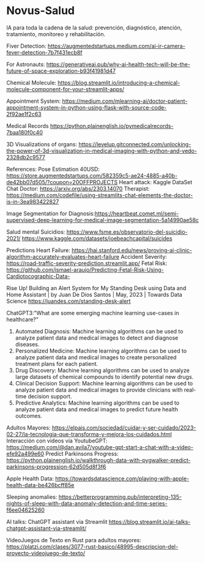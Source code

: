 # Novus-Salud
IA para toda la cadena de la salud: prevención, diagnóstico, atención, tratamiento, monitoreo y rehabilitación.

Fiver Detection:
https://augmentedstartups.medium.com/ai-ir-camera-fever-detection-7b7f431ecb8f

For Astronauts:
https://generativeai.pub/why-ai-health-tech-will-be-the-future-of-space-exploration-b93f41981d47

Chemical Molecule:
https://blog.streamlit.io/introducing-a-chemical-molecule-component-for-your-streamlit-apps/

Appointment System:
https://medium.com/mlearning-ai/doctor-patient-appointment-system-in-python-using-flask-with-source-code-2f92ae1f2c63

Medical Records
https://python.plainenglish.io/pymedicalrecords-7baa180f0c40

3D Visualizations of organs:
https://levelup.gitconnected.com/unlocking-the-power-of-3d-visualization-in-medical-imaging-with-python-and-vedo-2328db2c9577

References:
Pose Estimation 40USD: https://store.augmentedstartups.com/582359c5-ae24-4885-a40b-de42bb07d505/?coupon=20OFFPROJECTS
Heart attack: Kaggle DataSet
Chat Doctor: https://arxiv.org/abs/2303.14070
Therapist: https://medium.com/codefile/using-streamlits-chat-elements-the-doctor-is-in-3ea983422827

Image Segmentation for Diagnosis:https://heartbeat.comet.ml/semi-supervised-deep-learning-for-medical-image-segmentation-5a14990ae58c

Salud mental
Suicidios: https://www.fsme.es/observatorio-del-suicidio-2021/
https://www.kaggle.com/datasets/joebeachcapital/suicides

Predictions 
Heart Failure:
https://hai.stanford.edu/news/proving-ai-clinic-algorithm-accurately-evaluates-heart-failure
Accident Severity:
https://road-traffic-severity-prediction.streamlit.app/
Fetal Risk:
https://github.com/ismael-araujo/Predicting-Fetal-Risk-Using-Cardiotocographic-Data-

Rise Up! Building an Alert System for My Standing Desk using Data and Home Assistant | by Juan De Dios Santos | May, 2023 | Towards Data Science
https://juandes.com/standing-desk-alert

ChatGPT3:"What are some emerging machine learning use-cases in healthcare?"
1. Automated Diagnosis: Machine learning algorithms can be used to analyze patient data and medical images to detect and diagnose diseases.
2. Personalized Medicine: Machine learning algorithms can be used to analyze patient data and medical images to create personalized treatment plans for each patient.
3. Drug Discovery: Machine learning algorithms can be used to analyze large datasets of chemical compounds to identify potential new drugs.
4. Clinical Decision Support: Machine learning algorithms can be used to analyze patient data and medical images to provide clinicians with real-time decision support.
5. Predictive Analytics: Machine learning algorithms can be used to analyze patient data and medical images to predict future health outcomes.

Adultos Mayores:
https://elpais.com/sociedad/cuidar-y-ser-cuidado/2023-02-27/la-tecnologia-que-transforma-y-mejora-los-cuidados.html
Interacción con videos vía YoutubeGPT:
https://medium.com/@dan.avila7/youtube-gpt-start-a-chat-with-a-video-efe92a499e60
Predict Parkinsons Progress: https://python.plainenglish.io/walkthrough-data-with-pygwalker-predict-parkinsons-progression-62d505d8f3f6

Apple Health Data:
https://towardsdatascience.com/playing-with-apple-health-data-be426bcff85e

Sleeping anomalies:
https://betterprogramming.pub/interpreting-135-nights-of-sleep-with-data-anomaly-detection-and-time-series-f6ee04625260

AI talks: ChatGPT assistant via Streamlit
https://blog.streamlit.io/ai-talks-chatgpt-assistant-via-streamlit/

VideoJuegos de Texto en Rust para adultos mayores:
https://platzi.com/clases/3077-rust-basico/48995-descripcion-del-proyecto-videojuego-de-texto/
